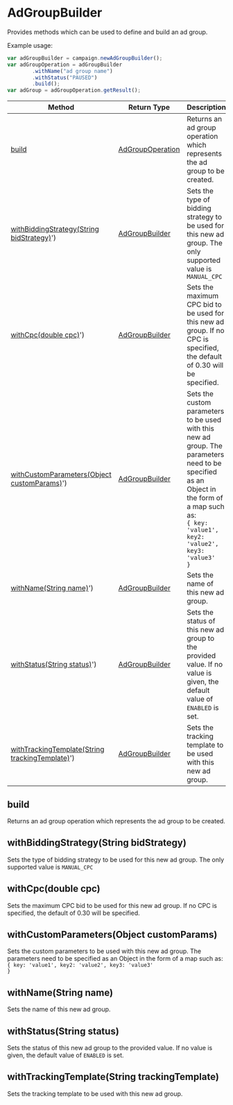 # AdGroupBuilder
Provides methods which can be used to define and build an ad group.

Example usage:
```javascript
var adGroupBuilder = campaign.newAdGroupBuilder();
var adGroupOperation = adGroupBuilder
        .withName("ad group name")
        .withStatus("PAUSED")
        .build();
var adGroup = adGroupOperation.getResult();
```

|Method|Return Type|Description|
|-|-|-
[build]('#build')|[AdGroupOperation](./AdGroupOperation)|Returns an ad group operation which represents the ad group to be created.<br />
[withBiddingStrategy(String bidStrategy)]('#withBiddingStrategy-String-bidStrategy)')|[AdGroupBuilder](./AdGroupBuilder)|Sets the type of bidding strategy to be used for this new ad group. The only supported value is `MANUAL_CPC`<br />
[withCpc(double cpc)]('#withCpc-double-cpc)')|[AdGroupBuilder](./AdGroupBuilder)|Sets the maximum CPC bid to be used for this new ad group. If no CPC is specified, the default of 0.30 will be specified.<br />
[withCustomParameters(Object customParams)]('#withCustomParameters-Object-customParams)')|[AdGroupBuilder](./AdGroupBuilder)|Sets the custom parameters to be used with this new ad group. The parameters need to be specified as an Object in the form of a map such as:<br /> <code>{ key: 'value1', key2: 'value2', key3: 'value3' }</code><br />
[withName(String name)]('#withName-String-name)')|[AdGroupBuilder](./AdGroupBuilder)|Sets the name of this new ad group. <br />
[withStatus(String status)]('#withStatus-String-status)')|[AdGroupBuilder](./AdGroupBuilder)|Sets the status of this new ad group to the provided value. If no value is given, the default value of `ENABLED` is set.<br />
[withTrackingTemplate(String trackingTemplate)]('#withTrackingTemplate-String-trackingTemplate)')|[AdGroupBuilder](./AdGroupBuilder)|Sets the tracking template to be used with this new ad group.<br />

<a name="build"></a>
## build
Returns an ad group operation which represents the ad group to be created.


<a name="withBiddingStrategy-String-bidStrategy)"></a>
## withBiddingStrategy(String bidStrategy)
Sets the type of bidding strategy to be used for this new ad group. The only supported value is `MANUAL_CPC`


<a name="withCpc-double-cpc)"></a>
## withCpc(double cpc)
Sets the maximum CPC bid to be used for this new ad group. If no CPC is specified, the default of 0.30 will be specified.


<a name="withCustomParameters-Object-customParams)"></a>
## withCustomParameters(Object customParams)
Sets the custom parameters to be used with this new ad group. The parameters need to be specified as an Object in the form of a map such as:<br /> <code>{ key: 'value1', key2: 'value2', key3: 'value3' }</code>


<a name="withName-String-name)"></a>
## withName(String name)
Sets the name of this new ad group. 


<a name="withStatus-String-status)"></a>
## withStatus(String status)
Sets the status of this new ad group to the provided value. If no value is given, the default value of `ENABLED` is set.


<a name="withTrackingTemplate-String-trackingTemplate)"></a>
## withTrackingTemplate(String trackingTemplate)
Sets the tracking template to be used with this new ad group.


